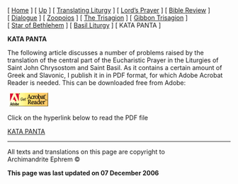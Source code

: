 \[ [Home](index.md) \] \[ [Up](obiter_scripta.md) \]
\[ [Translating Liturgy](translating_liturgy.md) \]
\[ [Lord’s Prayer](lord%27s_prayer.md) \]
\[ [Bible Review](bible_review.md) \] \[ [Dialogue](dialogue.md) \]
\[ [Zoopoios](zoopoios.md) \] \[ [The Trisagion](the_trisagion.md) \]
\[ [Gibbon Trisagion](gibbon_trisagion.md) \]
\[ [Star of Bethlehem](Star%20of%20Bethlehem.md) \]
\[ [Basil Liturgy](basil_liturgy.md) \] \[ KATA PANTA \]

**KATA PANTA**

The following article discusses a number of problems raised by the
translation of the central part of the Eucharistic Prayer in the
Liturgies of Saint John Chrysostom and Saint Basil. As it contains a
certain amount of Greek and Slavonic, I publish it in in PDF format, for
which Adobe Acrobat Reader is needed. This can be downloaded free from
Adobe:

 [![](getacro.gif)](http://www.adobe.com)

Click on the hyperlink below to read the PDF file

[KATA PANTA](KataPanta02.pdf)

-----

All texts and translations on this page are copyright to  
Archimandrite Ephrem ©

**This page was last updated on 07 December 2006**

